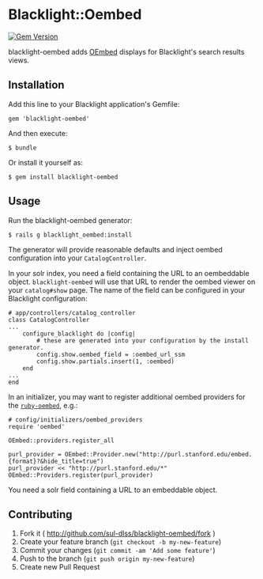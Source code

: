 # Blacklight::Oembed
[![Gem Version](https://badge.fury.io/rb/blacklight-oembed.svg)](http://badge.fury.io/rb/blacklight-oembed)

blacklight-oembed adds [OEmbed](http://oembed.info) displays for Blacklight's search results views.

## Installation

Add this line to your Blacklight application's Gemfile:

    gem 'blacklight-oembed'

And then execute:

    $ bundle

Or install it yourself as:

    $ gem install blacklight-oembed

## Usage

Run the blacklight-oembed generator:

    $ rails g blacklight_oembed:install

The generator will provide reasonable defaults and inject oembed configuration into your `CatalogController`.

In your solr index, you need a field containing the URL to an oembeddable object. `blacklight-oembed` will use that URL to render the oembed viewer on your `catalog#show` page. The name of the field can be configured in your Blacklight configuration:

```
# app/controllers/catalog_controller
class CatalogController
...
    configure_blacklight do |config|
        # these are generated into your configuration by the install generator.
        config.show.oembed_field = :oembed_url_ssm
        config.show.partials.insert(1, :oembed)
    end
...
end
```

In an initializer, you may want to register additional oembed providers for the [`ruby-oembed`](https://github.com/judofyr/ruby-oembed), e.g.:

```
# config/initializers/oembed_providers
require 'oembed'

OEmbed::providers.register_all

purl_provider = OEmbed::Provider.new("http://purl.stanford.edu/embed.{format}?&hide_title=true")
purl_provider << "http://purl.stanford.edu/*"
OEmbed::Providers.register(purl_provider)
```


You need a solr field containing a URL to an embeddable object.

## Contributing

1. Fork it ( http://github.com/sul-dlss/blacklight-oembed/fork )
2. Create your feature branch (`git checkout -b my-new-feature`)
3. Commit your changes (`git commit -am 'Add some feature'`)
4. Push to the branch (`git push origin my-new-feature`)
5. Create new Pull Request
